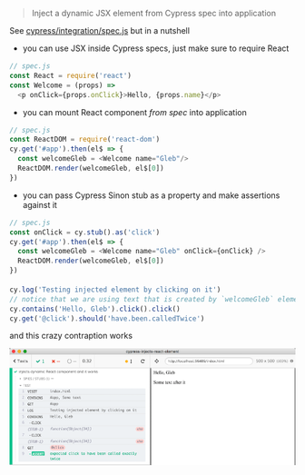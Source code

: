 > Inject a dynamic JSX element from Cypress spec into application

See [cypress/integration/spec.js](cypress/integration/spec.js) but in a nutshell

- you can use JSX inside Cypress specs, just make sure to require React

```js
// spec.js
const React = require('react')
const Welcome = (props) =>
  <p onClick={props.onClick}>Hello, {props.name}</p>
```

- you can mount React component _from spec_ into application

```js
// spec.js
const ReactDOM = require('react-dom')
cy.get('#app').then(el$ => {
  const welcomeGleb = <Welcome name="Gleb"/>
  ReactDOM.render(welcomeGleb, el$[0])
})
```

- you can pass Cypress Sinon stub as a property and make assertions against it

```js
// spec.js
const onClick = cy.stub().as('click')
cy.get('#app').then(el$ => {
  const welcomeGleb = <Welcome name="Gleb" onClick={onClick} />
  ReactDOM.render(welcomeGleb, el$[0])
})

cy.log('Testing injected element by clicking on it')
// notice that we are using text that is created by `welcomeGleb` element
cy.contains('Hello, Gleb').click().click()
cy.get('@click').should('have.been.calledTwice')
```

and this crazy contraption works

![Mounted component in test](images/injected.png)
